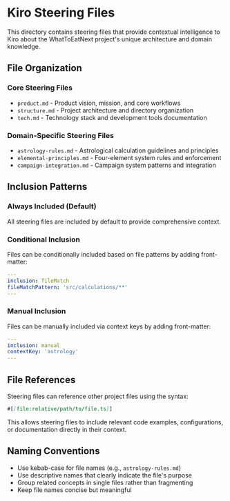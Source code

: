 # Kiro Steering Files

This directory contains steering files that provide contextual intelligence to Kiro about the WhatToEatNext project's unique architecture and domain knowledge.

## File Organization

### Core Steering Files
- `product.md` - Product vision, mission, and core workflows
- `structure.md` - Project architecture and directory organization
- `tech.md` - Technology stack and development tools documentation

### Domain-Specific Steering Files
- `astrology-rules.md` - Astrological calculation guidelines and principles
- `elemental-principles.md` - Four-element system rules and enforcement
- `campaign-integration.md` - Campaign system patterns and integration

## Inclusion Patterns

### Always Included (Default)
All steering files are included by default to provide comprehensive context.

### Conditional Inclusion
Files can be conditionally included based on file patterns by adding front-matter:
```yaml
---
inclusion: fileMatch
fileMatchPattern: 'src/calculations/**'
---
```

### Manual Inclusion
Files can be manually included via context keys by adding front-matter:
```yaml
---
inclusion: manual
contextKey: 'astrology'
---
```

## File References

Steering files can reference other project files using the syntax:
```markdown
#[[file:relative/path/to/file.ts]]
```

This allows steering files to include relevant code examples, configurations, or documentation directly in their context.

## Naming Conventions

- Use kebab-case for file names (e.g., `astrology-rules.md`)
- Use descriptive names that clearly indicate the file's purpose
- Group related concepts in single files rather than fragmenting
- Keep file names concise but meaningful